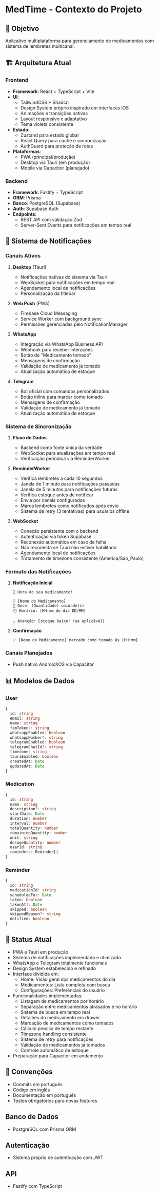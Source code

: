 # MedTime - Contexto do Projeto

## 🎯 Objetivo
Aplicativo multiplataforma para gerenciamento de medicamentos com sistema de lembretes multicanal.

## 🏗️ Arquitetura Atual

### Frontend
- **Framework**: React + TypeScript + Vite
- **UI**: 
  - TailwindCSS + Shadcn
  - Design System próprio inspirado em interfaces iOS
  - Animações e transições nativas
  - Layout responsivo e adaptativo
  - Tema violeta consistente
- **Estado**: 
  - Zustand para estado global
  - React Query para cache e sincronização
  - AuthGuard para proteção de rotas
- **Plataformas**:
  - PWA (principal/produção)
  - Desktop via Tauri (em produção)
  - Mobile via Capacitor (planejado)

### Backend
- **Framework**: Fastify + TypeScript
- **ORM**: Prisma
- **Banco**: PostgreSQL (Supabase)
- **Auth**: Supabase Auth
- **Endpoints**:
  - REST API com validação Zod
  - Server-Sent Events para notificações em tempo real

## 📱 Sistema de Notificações

### Canais Ativos
1. **Desktop** (Tauri)
   - Notificações nativas do sistema via Tauri
   - WebSocket para notificações em tempo real
   - Agendamento local de notificações
   - Personalização da titlebar

2. **Web Push** (PWA)
   - Firebase Cloud Messaging
   - Service Worker com background sync
   - Permissões gerenciadas pelo NotificationManager

3. **WhatsApp**
   - Integração via WhatsApp Business API
   - Webhook para receber interações
   - Botão de "Medicamento tomado"
   - Mensagens de confirmação
   - Validação de medicamento já tomado
   - Atualização automática de estoque

4. **Telegram**
   - Bot oficial com comandos personalizados
   - Botão inline para marcar como tomado
   - Mensagens de confirmação
   - Validação de medicamento já tomado
   - Atualização automática de estoque

### Sistema de Sincronização
1. **Fluxo de Dados**
   - Backend como fonte única da verdade
   - WebSocket para atualizações em tempo real
   - Verificação periódica via ReminderWorker

2. **ReminderWorker**
   - Verifica lembretes a cada 10 segundos
   - Janela de 1 minuto para notificações passadas
   - Janela de 5 minutos para notificações futuras
   - Verifica estoque antes de notificar
   - Envia por canais configurados
   - Marca lembretes como notificados após envio
   - Sistema de retry (3 tentativas) para usuários offline

3. **WebSocket**
   - Conexão persistente com o backend
   - Autenticação via token Supabase
   - Reconexão automática em caso de falha
   - Não reconecta se Tauri não estiver habilitado
   - Agendamento local de notificações
   - Tratamento de timezone consistente (America/Sao_Paulo)

### Formato das Notificações
1. **Notificação Inicial**
   ```
   🔔 Hora do seu medicamento!

   💊 [Nome do Medicamento]
   📝 Dose: [Quantidade] unidade(s)
   🕐 Horário: [HH:mm do dia DD/MM]

   ⚠️ Atenção: Estoque baixo! (se aplicável)
   ```

2. **Confirmação**
   ```
   ✅ [Nome do Medicamento] marcado como tomado às [HH:mm]
   ```

### Canais Planejados
- Push nativo Android/iOS via Capacitor

## 📊 Modelos de Dados

### User
```typescript
{
  id: string
  email: string
  name: string
  fcmToken?: string
  whatsappEnabled: boolean
  whatsappNumber?: string
  telegramEnabled: boolean
  telegramChatId?: string
  timezone: string
  tauriEnabled: boolean
  createdAt: Date
  updatedAt: Date
}
```

### Medication
```typescript
{
  id: string
  name: string
  description?: string
  startDate: Date
  duration: number
  interval: number
  totalQuantity: number
  remainingQuantity: number
  unit: string
  dosageQuantity: number
  userId: string
  reminders: Reminder[]
}
```

### Reminder
```typescript
{
  id: string
  medicationId: string
  scheduledFor: Date
  taken: boolean
  takenAt?: Date
  skipped: boolean
  skippedReason?: string
  notified: boolean
}
```

## 🔄 Status Atual
- PWA e Tauri em produção
- Sistema de notificações implementado e otimizado
- WhatsApp e Telegram totalmente funcionais
- Design System estabelecido e refinado
- Interface dividida em:
  - Home: Visão geral dos medicamentos do dia
  - Medicamentos: Lista completa com busca
  - Configurações: Preferências do usuário
- Funcionalidades implementadas:
  - Listagem de medicamentos por horário
  - Separação entre medicamentos atrasados e no horário
  - Sistema de busca em tempo real
  - Detalhes do medicamento em drawer
  - Marcação de medicamentos como tomados
  - Cálculo preciso de tempo restante
  - Timezone handling consistente
  - Sistema de retry para notificações
  - Validação de medicamentos já tomados
  - Controle automático de estoque
- Preparação para Capacitor em andamento

## 📝 Convenções
- Commits em português
- Código em inglês
- Documentação em português
- Testes obrigatórios para novas features 

## Banco de Dados
- PostgreSQL com Prisma ORM

## Autenticação
- Sistema próprio de autenticação com JWT

## API
- Fastify com TypeScript 